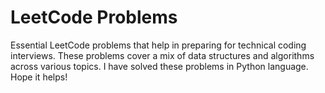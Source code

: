 # LeetCode Problems
Essential LeetCode problems that help in preparing for technical coding interviews. These problems cover a mix of data structures and algorithms across various topics. I have solved these problems in Python language. Hope it helps!
